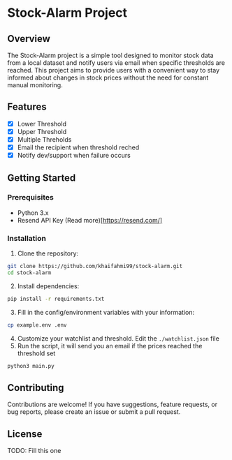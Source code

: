 # Stock-Alarm Project

## Overview

The Stock-Alarm project is a simple tool designed to monitor stock data from a local dataset and notify users via email when specific thresholds are reached. This project aims to provide users with a convenient way to stay informed about changes in stock prices without the need for constant manual monitoring.

## Features
- [X] Lower Threshold
- [X] Upper Threshold
- [X] Multiple Threholds
- [X] Email the recipient when threshold reched
- [X] Notify dev/support when failure occurs

## Getting Started

### Prerequisites

- Python 3.x
- Resend API Key (Read more)[https://resend.com/]

### Installation

1. Clone the repository:
```bash
git clone https://github.com/khaifahmi99/stock-alarm.git
cd stock-alarm
```

2. Install dependencies:
```bash
pip install -r requirements.txt
```

3. Fill in the config/environment variables with your information:
```bash
cp example.env .env
``` 

4. Customize your watchlist and threshold. Edit the `./watchlist.json` file
5. Run the script, it will send you an email if the prices reached the threshold set
```bash
python3 main.py
```

## Contributing
Contributions are welcome! If you have suggestions, feature requests, or bug reports, please create an issue or submit a pull request.

## License
TODO: Fill this one